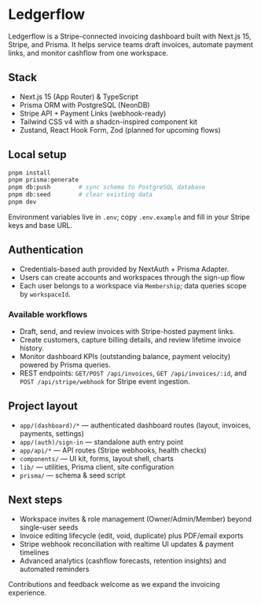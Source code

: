 # Ledgerflow

Ledgerflow is a Stripe-connected invoicing dashboard built with Next.js 15, Stripe, and Prisma. It helps service teams draft invoices, automate payment links, and monitor cashflow from one workspace.

## Stack
- Next.js 15 (App Router) & TypeScript
- Prisma ORM with PostgreSQL (NeonDB)
- Stripe API + Payment Links (webhook-ready)
- Tailwind CSS v4 with a shadcn-inspired component kit
- Zustand, React Hook Form, Zod (planned for upcoming flows)

## Local setup
```bash
pnpm install
pnpm prisma:generate
pnpm db:push        # sync schema to PostgreSQL database
pnpm db:seed        # clear existing data
pnpm dev
```

Environment variables live in `.env`; copy `.env.example` and fill in your Stripe keys and base URL.

## Authentication
- Credentials-based auth provided by NextAuth + Prisma Adapter.
- Users can create accounts and workspaces through the sign-up flow
- Each user belongs to a workspace via `Membership`; data queries scope by `workspaceId`.

### Available workflows
- Draft, send, and review invoices with Stripe-hosted payment links.
- Create customers, capture billing details, and review lifetime invoice history.
- Monitor dashboard KPIs (outstanding balance, payment velocity) powered by Prisma queries.
- REST endpoints: `GET/POST /api/invoices`, `GET /api/invoices/:id`, and `POST /api/stripe/webhook` for Stripe event ingestion.

## Project layout
- `app/(dashboard)/*` — authenticated dashboard routes (layout, invoices, payments, settings)
- `app/(auth)/sign-in` — standalone auth entry point
- `app/api/*` — API routes (Stripe webhooks, health checks)
- `components/` — UI kit, forms, layout shell, charts
- `lib/` — utilities, Prisma client, site configuration
- `prisma/` — schema & seed script

## Next steps
- Workspace invites & role management (Owner/Admin/Member) beyond single-user seeds
- Invoice editing lifecycle (edit, void, duplicate) plus PDF/email exports
- Stripe webhook reconciliation with realtime UI updates & payment timelines
- Advanced analytics (cashflow forecasts, retention insights) and automated reminders

Contributions and feedback welcome as we expand the invoicing experience.
